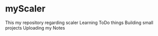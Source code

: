 # myScaler
This my repository regarding scaler Learning
ToDo things
Building small projects
Uploading my Notes
